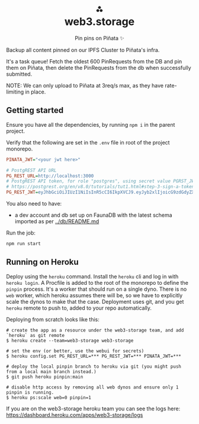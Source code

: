 <h1 align="center">⁂<br/>web3.storage</h1>
<p align="center">Pin pins on Piñata ✨</p>

Backup all content pinned on our IPFS Cluster to Piñata's infra.

It's a task queue! Fetch the oldest 600 PinRequests from the DB and pin them on Piñata, then delete the PinRequests from the db when successfully submitted.

NOTE: We can only upload to Piñata at 3req/s max, as they have rate-limiting in place.

## Getting started

Ensure you have all the dependencies, by running `npm i` in the parent project.

Verify that the following are set in the `.env` file in root of the project monorepo.

```ini
PINATA_JWT="<your jwt here>"

# PostgREST API URL
PG_REST_URL=http://localhost:3000
# PostgREST API token, for role "postgres", using secret value PGRST_JWT_SECRET from './postgres/docker/docker-compose.yml'
# https://postgrest.org/en/v8.0/tutorials/tut1.html#step-3-sign-a-token
PG_REST_JWT=eyJhbGciOiJIUzI1NiIsInR5cCI6IkpXVCJ9.eyJyb2xlIjoicG9zdGdyZXMifQ.oM0SXF31Vs1nfwCaDxjlczE237KcNKhTpKEYxMX-jEU
```

You also need to have:

- a dev account and db set up on FaunaDB with the latest schema imported as per [../db/README.md](../db/README.md)

Run the job:

```sh
npm run start
```

## Running on Heroku

Deploy using the `heroku` command. Install the `heroku` cli and log in with `heroku login`. A Procfile is added to the root of the monorepo to define the `pinpin` process. It's a worker that should run on a single dyno. There is no `web` worker, which heroku assumes there will be, so we have to explicitly scale the dynos to make that the case. Deployment uses git, and you get `heroku` remote to push to, added to your repo automatically.

Deploying from scratch looks like this:

```console
# create the app as a resource under the web3-storage team, and add `heroku` as git remote
$ heroku create --team=web3-storage web3-storage

# set the env (or better, use the webui for secrets)
$ heroku config.set PG_REST_URL=*** PG_REST_JWT=*** PINATA_JWT=***

# deploy the local pinpin branch to heroku via git (you might push from a local main branch instead.)
$ git push heroku pinpin:main

# disable http access by removing all web dynos and ensure only 1 pinpin is running.
$ heroku ps:scale web=0 pinpin=1
```

If you are on the web3-storage heroku team you can see the logs here: https://dashboard.heroku.com/apps/web3-storage/logs
